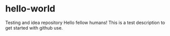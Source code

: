 # hello-world
Testing and idea repository
Hello fellow humans!
This is a test description to get started with github use.
